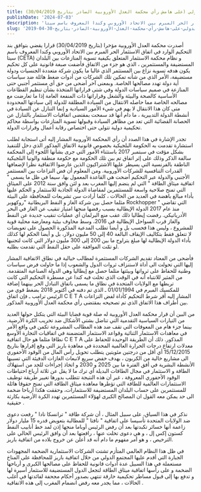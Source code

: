 ```yaml
---
title: سيـادة الدول والتحكيم التجاري الدولي (على هامش رأي محكمة العدل الأوروبية الصادر بتاريخ 30/04/2019)
publishDate: '2024-07-03'
description: 'أصدرت محكمة العدل الأوروبية مؤخرا (بتاريخ 30/04/2019) قرارا يقضي بتوافق بند التحكيم الوارد في اتفاق الاستثمار الحر المبرم بين الاتحاد الأوروبي وكندا المعروف باسم سيتا (CETA) و نظام محكمة الاستثمار المتعلق بكيفية تسوية المنازعات بين البلدان المستضيفة والمستثمرين ، الذي هو جزء من الاتفاق فأضفت صبغة قانونية على كل تحكيم يكون هدفه تسوية نزاع بين المستثمر الذي غالبا ما يكون شركة متعددة الجنسيات ودولة مستضيفة، الأمر الذي من شأنه تمكين تلك الشركات من أدوات ضغط هائلة ضد سياسات أية دولة تهدد مصالحها الخاصة.'
slug: 'سيادة-الدول-و-التحكيم-التجاري-الدولي-على-هامش-رأي-محكمة-العدل-الأوروبية-الصادر-بتاريخ-30-04-2019'
---
```


أصدرت محكمة العدل الأوروبية مؤخرا (بتاريخ 30/04/2019) قرارا يقضي بتوافق بند التحكيم الوارد في اتفاق الاستثمار الحر المبرم بين الاتحاد الأوروبي وكندا المعروف باسم سيتا (CETA) و نظام محكمة الاستثمار المتعلق بكيفية تسوية المنازعات بين البلدان المستضيفة والمستثمرين ، الذي هو جزء من الاتفاق فأضفت صبغة قانونية على كل تحكيم يكون هدفه تسوية نزاع بين المستثمر الذي غالبا ما يكون شركة متعددة الجنسيات ودولة مستضيفة، الأمر الذي من شأنه تمكين تلك الشركات من أدوات ضغط هائلة ضد سياسات أية دولة تهدد مصالحها الخاصة. وبمعنى آخر أضحى من حق أي مستثمر أجنبي حتى المنازعة في صميم سياسات الدولة وفي شتى قراراتها المتخذة بشأن تنظيم القطاعات الأساسية كالصحة والبيئة والشغل وقراراتها ذات المنفعة العامة إذا ما تعارضت مع مصالحه الخاصة مما حاصله الانتقال من السيادة المطلقة للدولة إلى سيادتها المحدودة متى كان هذا الانتقال لا يهم في شيء الأمور السيادية و إنما التنازل عن السيادة في أنشطة الدولة التدبيرية ، ما دام أنها قد سمحت بمقتضى اتفاقيات الاستثمار بالتنازل عن الحصانة القضائية التي تعد من مظاهر السيادة وقبولها تسوية المنازعات بواسطة محاكم تحكيمية دولية تتولى حتى اختصاص رقابة أعمال وقرارات الدولة.

تجدر الإشارة في هذا الصدد أن رأي المحكمة الأوروبية المشار إليه أتى استجابة لطلب استشارة تقدمت به الحكومة البلجيكية بخصوص قانونية الاتفاق المذكور الذي دخل للتنفيذ بشكل مؤقت في سبتمبر 2017 باستثناء الأمور التي جرى بشأنها اللجوء إلى المحكمة سالفة الذكر وذلك على إثر اتفاق تم بين تلك الحكومة مع حكومة منطقة والونيا البلجيكية الناطقة بالفرنسية التي يسيطر عليها الاشتراكيون الذين عارضوا الاتفاقية نظرا لإضعافها القدرات التنافسية للشركات الأوروبية.
ومن المعلوم أن فض النزاعات بين المستثمر الأجنبي والدولة عبر التحكيم أضحت هي القاعدة المعمول بها، سيما في ظل ما يسمى " اتفاقية ميثاق الطاقة " التي لم ينضم إليها المغرب بعد و لئن وافق سنة 2012 على الميثاق التي تمنح صلاحية واسعة للمستثمرين لمقاضاة الدولة الجاذبة للاستثمار و الحكم عليها بأداء مبالغ باهضة في العديد من الحالات ، كلما أرادت سن تشريعات للمحافظة على البيئة مثلما حصل بين شركة  الغاز و النفط البريطانية "روكهوبر Rockhopper " التي تقاضي منذ عام 2017 الدولة الإيطالية بسبب رفضها منحها امتياز تنقيب عن الغاز في البحر الأدرياتيكي. رفضت إيطاليا ذلك عقب منع البرلمان أي عمليات تنقيب جديدة عن النفط والغاز قرب السواحل الإيطالية في 2016، وسط مخاوف بيئية ومعارضة محلية قوية للمشروع ، وليس هذا فحسب بل و أيضا تطلب المدعية المذكورة الحصول على تعويضات لا تتعلق فقط بتكاليف الإيقاف البالغة 40 إلى 50 مليون دولار، بل و أيضا الحكم لها كذلك بأداء الدولة الإيطالية لها مبلغ يتراوح ما بين 200 إلى 300 مليون دولار التي كانت لتجنيها لو تمّت الموافقة على حقل النفط التي تقدمت 
بطلبه.

فأضحى من المعتاد تقديم الشركات المستثمرة لمطالب خيالية في نطاق الاتفاقية المشار إليها التي تحولت الى أداة لاستنزاف ثروات الدول والشعوب إذا ما حاولت فرض سياسات وطنية للحفاظ على ثرواتها وبيئتها مثلما حصل مع إيطاليا وهي الدولة الصناعية المتقدمة.
من المثير للانتباه أنه في الوقت الذي تخلت فيه كندا عن مسطرة التحكيم التي كانت تربطها مع الولايات المتحدة في نطاق ما يسمى باتفاق التبادل الحر بينهما إضافة للمكسيك المبرم في 01/01/1994 ـ الذي تم دفنه في أكتوبر 2018 بضغط قوي من الرئيس ترامب ـ فإن اتفاق C E T A  المشار إليه أقر شرط التحكيم كأداة لفض النزاعات بين أطراف هذا الاتفاق الذي تم تصحيحه بمقتضى رأي محكمة العدل الأوروبية المذكور.

من البين أن قرار محكمة العدل الأوروبية له صلة قوية قضايا البيئة التي يتكتل حولها العديد من التيارات السياسية التقدمية التي تناضل بشتى الأشكال ضد تخريب الكرة الأرضية، بينما جزء هام من المعوقات التي تقف ضد هذه المطالب المشروعة تكمن في واقع الأمر في معاهدات الاستثمار الثنائية وقواعد الاستثمار المتضمنة في اتفاقيات التجارة الأوسع نطاقا مثلما هو حال اتفاقية C E T A   المذكور.
ذلك أن الطريقة الوحيدة للحفاظ على معدلات ارتفاع درجات الحرارة العالمية المحددة في معاهدة باريز التي وقع إقرارها بتاريخ 15/12/2015 أي أقل من درجتين مئويتين يتطلب تحويل رأس المال من الوقود الأحفوري الى مشاريع خالية من الكربون ، بهدف خفض سريع لانبعاث الغازات الدفيئة التي تسببها الأنشطة البشرية في أفق الفترة ما بين 2025 و 2030 و اتخاذ إجراءات للحد من استهلاك الطاقة 
و الاستثمار في مجال الطاقات البديلة أي ترك ما لا يقل عن ثلاثة أرباع احتياطات الوقود الأحفوري المعروفة ، غير أن هذه النتيجة تتطلب بدورها تغيير طريقة توظيف الاستثمارات العالمية للطاقة التي تؤطرها معاهدة ميثاق الطاقة التي تمنح حقوقا هائلة للمستثمرين على حساب البلدان المستضيفة للاستثمارات، وحققت هكذا أرباحا ضخمة الى حد يمكن معه القول ان المصالح الكبرى لهؤلاء المستثمرين تهدد الكرة الأرضية بكارثة حقيقية .

نذكر في هذا السياق، على سبيل المثال ،  أن شركة طاقة " ترانسكا نادا " رفعت دعوى ضد الولايات المتحدة تأسيسا على اتفاقية " نافتا " للمطالبة بتعويض قدره 15 مليار دولار زاعمة أنها خسائر تكبدتها بعد أن رفض الرئيس أوباما منحها إذن لمد خط  أنابيب النفط  كستون إكس إل ، و هي دعوى تخلت عنها ، رافعتها بعد أن وافق الرئيس الحالي على الترخيص ، و هو أمر مفهوم ما دام أنه قد أعلن عن خروج بلاده من اتفاقية باريز.

في ظل هذا النظام العالمي المتأزم تشتت الشركات الاستثمارية الضخمة المجهودات الجبارة التي أقدم عليها المجتمع الدولي من خلال اتفاقية باريز للمحافظة على المناخ مستعملة في هذا السبيل عدة أدوات قانونية للحفاظ على مصالحها الكبرى و أرباحها الضخمة و على رأسها اتفاقية ميثاق الطاقة لتجعل الدول المستضيفة للاستثمار أسيرة لها و تدفع بها إلى قبول مساطر تحكيمية خارقة تنتهي بصدور أحكام مجحفة لفائدتها في أغلب الحالات ، مما يجدر معه رفض انضمام المغرب إلى هذه الاتفاقية .

